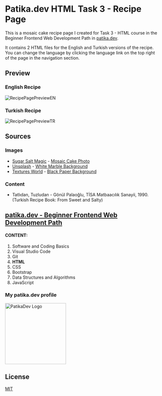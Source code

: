 # Patika.dev HTML Task 3 - Recipe Page

This is a mosaic cake recipe page I created for Task 3 - HTML course in the Beginner Frontend Web Development Path in [patika.dev](https://patika.dev/).

It contains 2 HTML files for the English and Turkish versions of the recipe. You can change the language by clicking the language link on the top right of the page in the navigation section.

## Preview

### English Recipe
![RecipePagePreviewEN](https://lh3.googleusercontent.com/8EWflykIjyWPA0fgT_CqDSSV5wRqa9W95TkddiQ0i9X-gjcYwLdX6a_gmFWLNBR7r3Q2l5ylgV_YvzS4_Ps8ZcannmOvrgd1fWROpHKdvo4zdi1s8NjnPlhNZrLgSzO1wOHLYB143WM=w2400)

### Turkish Recipe
![RecipePagePreviewTR](https://lh3.googleusercontent.com/J0ME8fyrOJZz9aWvZx5l6_lAu08Ju6YYEMGHOsv7pbzcW1VBNSDMXz9je_AI4ZsJIlhRc5K56v8W-2flNsVwQYvzLYj9Sha60Nf9QzWWdsQK4T6Gi5dhu2oi0t9oGH2sGoHYVQnMwog=w2400)

## Sources

### Images

- [Sugar Salt Magic](https://www.sugarsaltmagic.com/) - [Mosaic Cake Photo](https://www.sugarsaltmagic.com/wp-content/uploads/2020/03/No-Bake-Chocolate-Fridge-Cake-FB.jpg)
- [Unsplash](https://unsplash.com/) - [White Marble Background](https://images.unsplash.com/photo-1566041510394-cf7c8fe21800?ixlib=rb-4.0.3&ixid=MnwxMjA3fDB8MHxwaG90by1wYWdlfHx8fGVufDB8fHx8&auto=format&fit=crop&w=774&q=80)
- [Textures World](https://textures.world/) - [Black Paper Background](https://textures.world/wp-content/uploads/2018/10/21-Black-Paper-Different-Texture-Types-A4-Silkweave.jpg)


### Content

- Tatlıdan, Tuzludan - Gönül Palaoğlu, TİSA Matbaacılık Sanayii, 1990. (Turkish Recipe Book: From Sweet and Salty)

## [patika.dev - Beginner Frontend Web Development Path](https://app.patika.dev/paths/baslangic-seviye-frontend-web-development-patikasi)

#### CONTENT:
1. Software and Coding Basics
2. Visual Studio Code
3. Git
4. **HTML**
5. CSS
6. Bootstrap
7. Data Structures and Algorithms
8. JavaScript

### My patika.dev profile

<a href="https://app.patika.dev/hulyamartli"><img src="https://lh3.googleusercontent.com/pw/AMWts8DDaslCyOx3O92hkQj2cbszknAS3WSaQVoch6Vhy6esCHip8gWN6lOIK-mtard_bBQDrgWVeOIsfoPT3V-bMFtq14Ju5tXG2KTDVhu0myNbQyJbkFSDcvdr_VnTXBFJ2Q22pUGHAnPX7o5cOdeV5ulQFQ=w293-h134-no?authuser=0" width="200" alt="PatikaDev Logo"></a>

## License

[MIT](https://choosealicense.com/licenses/mit/)
